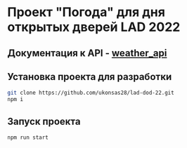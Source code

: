# Проект "Погода" для дня открытых дверей LAD 2022

## Документация к API - [weather_api]

[weather_api]: https://www.weatherapi.com/docs/

## Установка проекта для разработки

```bash
git clone https://github.com/ukonsas28/lad-dod-22.git
npm i
```

## Запуск проекта

```bash
npm run start
```
